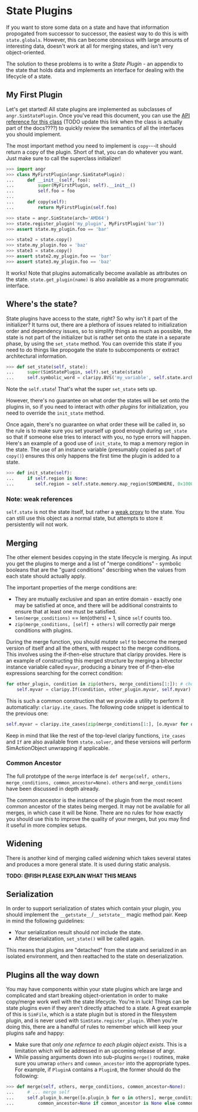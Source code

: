 # State Plugins

If you want to store some data on a state and have that information propogated from successor to successor, the easiest way to do this is with `state.globals`.
However, this can become obnoxious with large amounts of interesting data, doesn't work at all for merging states, and isn't very object-oriented.

The solution to these problems is to write a *State Plugin* - an appendix to the state that holds data and implements an interface for dealing with the lifecycle of a state.

## My First Plugin

Let's get started!
All state plugins are implemented as subclasses of `angr.SimStatePlugin`.
Once you've read this document, you can use the [API reference for this class](http://api.angr.io/) (TODO update this link when the class is actually part of the docs????) to quickly review the semantics of all the interfaces you should implement.

The most important method you need to implement is `copy`---it should return a copy of the plugin.
Short of that, you can do whatever you want.
Just make sure to call the superclass initializer!

```python
>>> import angr
>>> class MyFirstPlugin(angr.SimStatePlugin):
...     def __init__(self, foo):
...         super(MyFirstPlugin, self).__init__()
...         self.foo = foo
... 
...     def copy(self):
...         return MyFirstPlugin(self.foo)

>>> state = angr.SimState(arch='AMD64')
>>> state.register_plugin('my_plugin', MyFirstPlugin('bar'))
>>> assert state.my_plugin.foo == 'bar'

>>> state2 = state.copy()
>>> state.my_plugin.foo = 'baz'
>>> state3 = state.copy()
>>> assert state2.my_plugin.foo == 'bar'
>>> assert state3.my_plugin.foo == 'baz'
```

It works! Note that plugins automatically become available as attributes on the state.
`state.get_plugin(name)` is also available as a more programmatic interface.

## Where's the state?

State plugins have access to the state, right? So why isn't it part of the initializer?
It turns out, there are a plethora of issues related to initialization order and dependency issues, so to simplify things as much as possible, the state is not part of the initializer but is rather set onto the state in a separate phase, by using the `set_state` method.
You can override this state if you need to do things like propogate the state to subcomponents or extract architectural information.

```python
>>> def set_state(self, state):
...     super(SimStatePlugin, self).set_state(state)
...     self.symbolic_word = claripy.BVS('my_variable', self.state.arch.bits)
```

Note the `self.state`! That's what the super `set_state` sets up.

However, there's no guarantee on what order the states will be set onto the plugins in, so if you need to interact with _other plugins_ for initialization, you need to override the `init_state` method.

Once again, there's no guarantee on what order these will be called in, so the rule is to make sure you set yourself up good enough during `set_state` so that if someone else tries to interact with you, no type errors will happen.
Here's an example of a good use of `init_state`, to map a memory region in the state.
The use of an instance variable (presumably copied as part of `copy()`) ensures this only happens the first time the plugin is added to a state.

```python
>>> def init_state(self):
...     if self.region is None:
...        self.region = self.state.memory.map_region(SOMEWHERE, 0x1000, 7)
```

### Note: weak references

`self.state` is not the state itself, but rather a [weak proxy](https://docs.python.org/2/library/weakref.html) to the state.
You can still use this object as a normal state, but attempts to store it persistently will not work.

## Merging

The other element besides copying in the state lifecycle is merging.
As input you get the plugins to merge and a list of "merge conditions" - symbolic booleans that are the "guard conditions" describing when the values from each state should actually apply.

The important properties of the merge conditions are:

- They are mutually exclusive and span an entire domain - exactly one may be satisfied at once, and there will be additional constraints to ensure that at least one must be satisfied.
- `len(merge_conditions)` == len(others) + 1, since `self` counts too.
- `zip(merge_conditions, [self] + others)` will correctly pair merge conditions with plugins.

During the merge function, you should _mutate_ `self` to become the merged version of itself and all the others, with respect to the merge conditions.
This involves using the if-then-else structure that claripy provides.
Here is an example of constructing this merged structure by merging a bitvector instance variable called `myvar`, producing a binary tree of if-then-else expressions searching for the correct condition:

```python
for other_plugin, condition in zip(others, merge_conditions[1:]): # chop off self's condition
    self.myvar = claripy.If(condition, other_plugin.myvar, self.myvar)
```

This is such a common construction that we provide a utility to perform it automatically: `claripy.ite_cases`.
The following code snippet is identical to the previous one:

```python
self.myvar = claripy.ite_cases(zip(merge_conditions[1:], [o.myvar for o in others]), self.myvar) 
```

Keep in mind that like the rest of the top-level claripy functions, `ite_cases` and `If` are also available from `state.solver`, and these versions will perform SimActionObject unwrapping if applicable.

### Common Ancestor

The full prototype of the `merge` interface is `def merge(self, others, merge_conditions, common_ancestor=None)`.
`others` and `merge_conditions` have been discussed in depth already.

The common ancestor is the instance of the plugin from the most recent common ancestor of the states being merged.
It may not be available for all merges, in which case it will be None. There are no rules for how exactly you should use this to improve the quality of your merges, but you may find it useful in more complex setups.

## Widening

There is another kind of merging called _widening_ which takes several states and produces a more general state. It is used during static analysis.

**TODO: @FISH PLEASE EXPLAIN WHAT THIS MEANS**

## Serialization

In order to support serialization of states which contain your plugin, you should implement the `__getstate__`/`__setstate__` magic method pair.
Keep in mind the following guidelines:

- Your serialization result should _not_ include the state.
- After deserialization, `set_state()` will be called again.

This means that plugins are "detached" from the state and serialized in an isolated environment, and then reattached to the state on deserialization.

## Plugins all the way down

You may have components within your state plugins which are large and complicated and start breaking object-orientation in order to make copy/merge work well with the state lifecycle.
You're in luck! Things can be state plugins even if they aren't directly attached to a state.
A great example of this is `SimFile`, which is a state plugin but is stored in the filesystem plugin, and is never used with `SimState.register_plugin`.
When you're doing this, there are a handful of rules to remember which will keep your plugins safe and happy:

- Make sure that _only one refernce to each plugin object exists_. This is a limitation which will be addressed in an upcoming release of angr.
- While passing arguments down into sub-plugins `merge()` routines, make sure you unwrap `others` and `common_ancestor` into the appropriate types. For example, if `PluginA` contains a `PluginB`, the former should do the following:

```python
>>> def merge(self, others, merge_conditions, common_ancestor=None):
...     # ... merge self
...     self.plugin_b.merge([o.plugin_b for o in others], merge_conditions,
...         common_ancestor=None if common_ancestor is None else common_ancestor.plugin_b)
```
